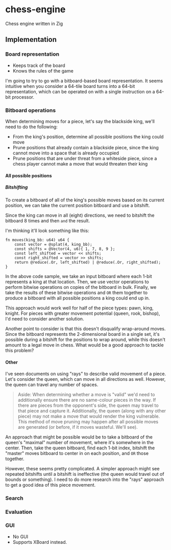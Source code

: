 # chess-engine

Chess engine written in Zig

## Implementation

### Board representation

- Keeps track of the board
- Knows the rules of the game

I'm going to try to go with a bitboard-based board representation. It seems intuitive when you consider a 64-tile board turns into a 64-bit representation, which can be operated on with a single instruction on a 64-bit processor.

### Bitboard operations

When determining moves for a piece, let's say the blackside king, we'll need to do the following:

- From the king's position, determine all possible positions the king could move
- Prune positions that already contain a blackside piece, since the king cannot move into a space that is already occupied
- Prune positions that are under threat from a whiteside piece, since a chess player cannot make a move that would threaten their king

#### All possible positions

##### Bitshifting

To create a bitboard of all of the king's possible moves based on its current position, we can take the current position bitboard and use a bitshift.

Since the king can move in all (eight) directions, we need to bitshift the bitboard 8 times and then `and` the result.

I'm thinking it'll look something like this:

```zig
fn moves(king_bb: u64) u64 {
    const vector = @splat(4, king_bb);
    const shifts = @Vector(4, u6){ 1, 7, 8, 9 };
    const left_shifted = vector << shifts;
    const right_shifted = vector >> shifts;
    return @reduce(.Or, left_shifted) | @reduce(.Or, right_shifted);
}
```

In the above code sample, we take an input bitboard where each 1-bit represents a king at that location. Then, we use vector operations to perform bitwise operations on copies of the bitboard in bulk. Finally, we take the results of these bitwise operations and `OR` them together to produce a bitboard with all possible positions a king could end up in.

This approach would work well for half of the piece types: pawn, king, knight. For pieces with greater movement potential (queen, rook, bishop), I'd need to consider another solution.

Another point to consider is that this doesn't disqualify wrap-around moves. Since the bitboard represents the 2-dimensional board in a single set, it's possible during a bitshift for the positions to wrap around, while this doesn't amount to a legal move in chess. What would be a good approach to tackle this problem?

#### Other

I've seen documents on using "rays" to describe valid movement of a piece. Let's consider the queen, which can move in all directions as well. However, the queen can travel any number of spaces.

> Aside: When determining whether a move is "valid" we'd need to additionally ensure there are no same-colour pieces in the way. If there are pieces from the opponent's side, the queen may travel to that piece and capture it. Additionally, the queen (along with any other piece) may not make a move that would render the king vulnerable. This method of move pruning may happen after all possible moves are generated (or before, if it moves wasteful. We'll see).

An approach that might be possible would be to take a bitboard of the queen's "maximal" number of movement, where it's somewhere in the center. Then, take the queen bitboard, find each 1-bit index, bitshift the "master" moves bitboard to center in on each position, and `OR` those together.

However, these seems pretty complicated. A simpler approach might see repeated bitshifts until a bitshift is ineffective (the queen would travel out of bounds or something). I need to do more research into the "rays" approach to get a good idea of this piece movement.

### Search

### Evaluation

### GUI

- No GUI
- Supports XBoard instead.